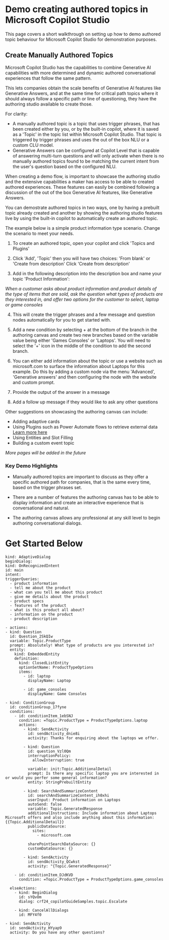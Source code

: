 # Demo creating authored topics in Microsoft Copilot Studio
This page covers a short walkthrough on setting up how to demo authored topic behaviour for Microsoft Copilot Studio for demonstration purposes.

## Create Manually Authored Topics
Microsoft Copilot Studio has the capabilities to combine Generative AI capabilities with more determined and dynamic authored conversational experiences that follow the same pattern.

This lets companies obtain the scale benefits of Generative AI features like Generative Answers, and at the same time for critical path topics where it should always follow a specific path or line of questioning, they have the authoring studio available to create those.

For clarity:

* A manually authored topic is a topic that uses trigger phrases, that has been created either by you, or by the built-in copilot, where it is saved as a 'Topic' in the topic list within Microsoft Copilot Studio. That topic is triggered by trigger phrases and uses the out of the box NLU or a custom CLU model.
* Generative Answers can be configured at Copilot Level that is capable of answering multi-turn questions and will only activate when there is no manually authored topics found to be matching the current intent from the user's question based on the configured NLU.

When creating a demo flow, is important to showcase the authoring studio and the extensive capabilities a maker has access to be able to created authored experiences. These features can easily be combined following a discussion of the out of the box Generative AI features, like Generative Answers.

You can demostrate authored topics in two ways, one by having a prebuilt topic already created and another by showing the authoring studio features live by using the built-in copilot to automatically create an authored topic.

The example below is a simple product information type scenario. Change the scenario to meet your needs.

1. To create an authored topic, open your copilot and click 'Topics and Plugins'

2. Click 'Add', 'Topic' then you will have two choices: 'From blank' or 'Create from description' Click 'Create from description'

3. Add in the following description into the description box and name your topic 'Product Information':

*When a customer asks about product information and product details of the type of items that are sold, ask the question what types of products are they interested in, and offer two options for the customer to select, laptop or game consoles*

4. This will create the trigger phrases and a few message and question nodes automatically for you to get started with.

5. Add a new condition by selecting + at the bottom of the branch in the authoring canvas and create two new branches based on the variable value being either 'Games Consoles' or 'Laptops'. You will need to select the '+' icon in the middle of the condition to add the second branch.

6. You can either add information about the topic or use a website such as microsoft.com to surface the information about Laptops for this example. Do this by adding a custom node via the menu 'Advanced', 'Generative answers' and then configuring the node with the website and custom prompt. 

7. Provide the output of the answer in a message

8. Add a follow up message if they would like to ask any other questions

Other suggestions on showcasing the authoring canvas can include:

* Adding adaptive cards
* Using Plugins such as Power Automate flows to retrieve external data [Learn more here](https://github.com/sarahcritchley/copilotstudioguidebook/blob/main/I%20want%20learn%20how%20to%20build%20copilots/Chapters/Copilot%20Studio%20Plugins.md)
* Using Entities and Slot Filling
* Building a custom event topic

*More pages will be added in the future*

### Key Demo Highlights

* Manually authored topics are important to discuss as they offer a specific authored path for companies, that is the same every time, based on the trigger phrases set. 

* There are a number of features the authoring canvas has to be able to display information and create an interactive experience that is conversational and natural. 

* The authoring canvas allows any professional at any skill level to begin authoring conversational dialogs.

# Get Started Below

    kind: AdaptiveDialog
    beginDialog:
    kind: OnRecognizedIntent
    id: main
    intent:
    triggerQueries:
      - product information
      - tell me about the product
      - what can you tell me about this product
      - give me details about the product
      - product specs
      - features of the product
      - what is this product all about?
      - information on the product
      - product description

    - actions:
    - kind: Question
      id: Question_2SkQIw
      variable: Topic.ProductType
      prompt: Absolutely! What type of products are you interested in?
      entity:
        kind: EmbeddedEntity
        definition:
          kind: ClosedListEntity
          optionSetName: ProductTypeOptions
          items:
            - id: laptop
              displayName: Laptop

            - id: game_consoles
              displayName: Game Consoles

    - kind: ConditionGroup
      id: conditionGroup_17fyne
      conditions:
        - id: conditionItem_1ebSNJ
          condition: =Topic.ProductType = ProductTypeOptions.laptop
          actions:
            - kind: SendActivity
              id: sendActivity_dnie8i
              activity: Thanks for enquiring about the laptops we offer. 

            - kind: Question
              id: question_Vzl0Qm
              interruptionPolicy:
                allowInterruption: true

              variable: init:Topic.AdditionalDetail
              prompt: Is there any specific laptop you are interested in or would you perfer some general information?
              entity: StringPrebuiltEntity

            - kind: SearchAndSummarizeContent
              id: searchAndSummarizeContent_ih0xhi
              userInput: Product information on Laptops
              autoSend: false
              variable: Topic.GeneratedResponse
              additionalInstructions: Include information about Laptops Microsoft offers and also include anything about this information:{{Topic.AdditionalDetail}}
              publicDataSource:
                sites:
                  - microsoft.com

              sharePointSearchDataSource: {}
              customDataSource: {}

            - kind: SendActivity
              id: sendActivity_QCwkst
              activity: "{Topic.GeneratedResponse}"

        - id: conditionItem_DJdKVD
          condition: =Topic.ProductType = ProductTypeOptions.game_consoles

      elseActions:
        - kind: BeginDialog
          id: sYQvOm
          dialog: crf24_copilotGuideSamples.topic.Escalate

        - kind: CancelAllDialogs
          id: MFY4f0

    - kind: SendActivity
      id: sendActivity_HYyap9
      activity: Do you have any other questions?
